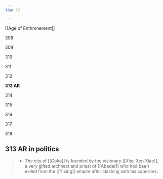 ```yaml
---
tag: 🕛

---
```

[[Age of Enthronement]]


308

309

310

311

312

**313 AR**

314

315

316

317

318



## 313 AR in politics

>  - The city of [[Goka]] is founded by the visionary [[Xhai Xen Xiao]], a very gifted architect and priest of [[Abadar]] who had been exiled from the [[Yixing]] empire after clashing with his superiors.






